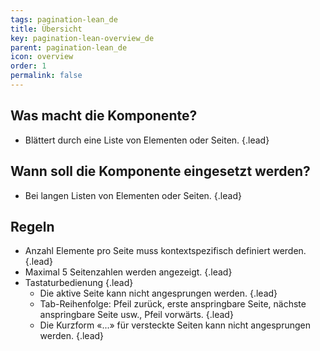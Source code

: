 ```yaml
---
tags: pagination-lean_de
title: Übersicht
key: pagination-lean-overview_de
parent: pagination-lean_de
icon: overview
order: 1
permalink: false  
---
```


## Was macht die Komponente?
* Blättert durch eine Liste von Elementen oder Seiten. {.lead}

## Wann soll die Komponente eingesetzt werden?
* Bei langen Listen von Elementen oder Seiten. {.lead}

## Regeln
* Anzahl Elemente pro Seite muss kontextspezifisch definiert werden. {.lead}
* Maximal 5 Seitenzahlen werden angezeigt. {.lead}
* Tastaturbedienung {.lead}
    * Die aktive Seite kann nicht angesprungen werden. {.lead}
	* Tab-Reihenfolge: Pfeil zurück, erste anspringbare Seite, nächste anspringbare Seite usw., Pfeil vorwärts. {.lead}
	*  Die Kurzform «...» für versteckte Seiten kann nicht angesprungen werden. {.lead}

